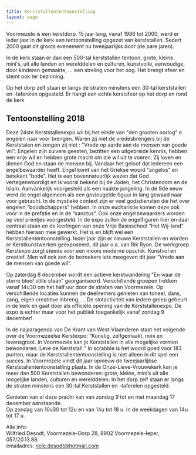 ```yaml
---
title: Kerststallententoonstelling
layout: page
---
```


Voormezele is een kerstdorp.
15 jaar lang, vanaf 1986 tot 2000, werd er ieder jaar in de kerk een tentoonstelling opgezet van kerststallen.
Sedert 2000 gaat dit groots evenement nu tweejaarlijks door (de pare jaren).

In de kerk staan er dan een 500-tal kerststallen tentoon, grote, kleine, mini's, uit alle landen en werelddelen en culturen, kunstvolle, eenvoudige, door kinderen gemaakte, ... een streling voor het oog. Het brengt sfeer en stemt ook ter bezinning.

Op het dorp zelf staan er langs de straten minstens een 30-tal kerststallen en -taferelen opgesteld.
Er hangt een echte kerstsfeer op het dorp en rond de kerk

## Tentoonstelling 2018


Deze 24ste Kerststallenexpo wil bij het einde van "den grooten oorlog" e engelen naar voor brengen. Waren zij niet de vredesbrengers bij de Kerststalen en zongen zij niet : “Vrede op aarde aan de mensen van goede wil”.
Engelen zijn zuivere geesten, bezitten een uitgebreide kennis, hebben een vrije wil en hebben grote macht om die wil uit te voeren. Zij loven en dienen God en staan de mensen bij. Vandaar het geloof dat iedereen een engelbewaarder heeft. 
Engel komt van het Griekse woord “angelos” en betekent “bode”. Het is een bovennatuurlijk wezen dat God vertegenwoordigt en is vooral bekend bij de Joden, het Christendom en de Islam. Aanvankelijk voorgesteld als een naakte jongeling. In de 9de eeuw werd de engel algemeen als een gevleugelde figuur in lang gewaad naar voor gebracht. In de mystieke context zijn er veel godsdiensten die het over engelen “boodschappers” hebben. In onze eucharistie komen deze ook voor in de prefatie en in de “sanctus”. Ook onze engelbewaarders worden op veel prentjes voorgesteld.
In de expo zullen de engelfiguren hier en daar centraal staan en de leerlingen van onze Vrije Basisschool “Het Wij-land” hebben hieraan mee gewerkt. Het is en blijft wel een Kerststallententoonstelling. 
Ieder jaar zijn er nieuwe Kerststallen en worden er Kerstkunstwerken geëxposeerd, dit jaar o.a. van Rik Ryon. De werkgroep Kerstexpo zorgt steeds voor een mooie moderne opschik. Kunstvol en creatief. Men wil ook aan de bezoekers iets meegeven dit jaar “Vrede aan de mensen van goede wil”.


Op zaterdag 8 december wordt een actieve kerstwandeling “En waar de sterre bleef stille staan” georganiseerd. Verschillende groepen trekken vanaf 14u30 om het half uur door de straten van Voormezele. Op verschillende locaties kunnen de deelnemers genieten van toneel, dans, zang, eigen creatieve inbreng, …  De slotactiviteit van iedere groep gebeurt in de kerk en gaat door als  officiële opening van de Kerststallenexpo. De expo is echter maar voor het publiek toegankelijk vanaf zondag 9 december!


In de najaaragenda van De Krant van West-Vlaanderen staat het volgende over de Voormezeelse Kerstexpo:
“Kunstig, zelfgemaakt, mini en levensgroot. In Voormezele kan je Kerststallen in alle mogelijke vormen bewonderen. Leve de Kerststal! “
In scrabble is het woord goed voor 183 punten, maar de Kerststallententoonstelling is niet alleen in dit spel een succes. In Voormezele vindt dit jaar opnieuw de tweejaarlijkse Kerststallententoonstelling plaats. In de Onze-Lieve-Vrouwekerk kan je meer dan 500 Kerststallen bewonderen: grote, kleine, mini’s uit alle mogelijke landen, culturen en werelddelen. In het dorp zelf staan er langs de straten minstens een 30-tal Kerststallen en -taferelen opgesteld.


Genieten van al deze pracht kan van zondag 9 tot en met maandag 17 december aanstaande. <br />
Op zondag van 10u30 tot 12u en van 14u tot 18 u. In de weekdagen van 14u tot 17 u.


Alle info:<br />
Wilfried Desodt, Voormezele-Dorp 28, 8902 Voormezele-Ieper, 057/20.13.88<br />
emailadres: nele.desodt@hotmail.com
